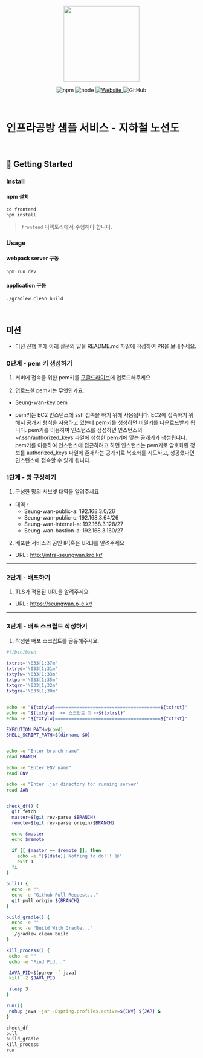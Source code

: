 <p align="center">
    <img width="200px;" src="https://raw.githubusercontent.com/woowacourse/atdd-subway-admin-frontend/master/images/main_logo.png"/>
</p>
<p align="center">
  <img alt="npm" src="https://img.shields.io/badge/npm-%3E%3D%205.5.0-blue">
  <img alt="node" src="https://img.shields.io/badge/node-%3E%3D%209.3.0-blue">
  <a href="https://edu.nextstep.camp/c/R89PYi5H" alt="nextstep atdd">
    <img alt="Website" src="https://img.shields.io/website?url=https%3A%2F%2Fedu.nextstep.camp%2Fc%2FR89PYi5H">
  </a>
  <img alt="GitHub" src="https://img.shields.io/github/license/next-step/atdd-subway-service">
</p>

<br>

# 인프라공방 샘플 서비스 - 지하철 노선도

<br>

## 🚀 Getting Started

### Install

#### npm 설치

```
cd frontend
npm install
```

> `frontend` 디렉토리에서 수행해야 합니다.

### Usage

#### webpack server 구동

```
npm run dev
```

#### application 구동

```
./gradlew clean build
```

<br>

## 미션

- 미션 진행 후에 아래 질문의 답을 README.md 파일에 작성하여 PR을 보내주세요.

### 0단계 - pem 키 생성하기

1. 서버에 접속을 위한 pem키를 [구글드라이브](https://drive.google.com/drive/folders/1dZiCUwNeH1LMglp8dyTqqsL1b2yBnzd1?usp=sharing)에 업로드해주세요

2. 업로드한 pem키는 무엇인가요.

- Seung-wan-key.pem

- pem키는 EC2 인스턴스에 ssh 접속을 하기 위해 사용됩니다. EC2에 접속하기 위해서 공개키 형식을 사용하고 있는데 pem키를 생성하면 비밀키를 다운로드받게 됩니다. pem키를 이용하여 인스턴스를 생성하면 인스턴스의 ~/.ssh/authorized_keys 파일에 생성한 pem키에 맞는 공개키가 생성됩니다.
  pem키를 이용하여 인스턴스에 접근하려고 하면 인스턴스는 pem키로 암호화된 정보를 authorized_keys 파일에 존재하는 공개키로 복호화를 시도하고, 성공했다면 인스턴스에 접속할 수 있게 됩니다.

### 1단계 - 망 구성하기

1. 구성한 망의 서브넷 대역을 알려주세요

- 대역 :
  - Seung-wan-public-a: 192.168.3.0/26
  - Seung-wan-public-c: 192.168.3.64/26
  - Seung-wan-internal-a: 192.168.3.128/27
  - Seung-wan-bastion-a: 192.168.3.160/27

2. 배포한 서비스의 공인 IP(혹은 URL)를 알려주세요

- URL : http://infra-seungwan.kro.kr/

---

### 2단계 - 배포하기

1. TLS가 적용된 URL을 알려주세요

- URL : https://seungwan.p-e.kr/

---

### 3단계 - 배포 스크립트 작성하기

1. 작성한 배포 스크립트를 공유해주세요.

```bash
#!/bin/bash

txtrst='\033[1;37m'
txtred='\033[1;31m'
txtylw='\033[1;33m'
txtpur='\033[1;35m'
txtgrn='\033[1;32m'
txtgra='\033[1;30m'


echo -e "${txtylw}=======================================${txtrst}"
echo -e "${txtgrn}  << 스크립트 🧐 >>${txtrst}"
echo -e "${txtylw}=======================================${txtrst}"

EXECUTION_PATH=$(pwd)
SHELL_SCRIPT_PATH=$(dirname $0)


echo -e "Enter branch name"
read BRANCH

echo -e "Enter ENV name"
read ENV

echo -e "Enter .jar directory for running server"
read JAR


check_df() {
  git fetch
  master=$(git rev-parse $BRANCH)
  remote=$(git rev-parse origin/$BRANCH)

  echo $master
  echo $remote

  if [[ $master == $remote ]]; then
    echo -e "[$(date)] Nothing to do!!! 😫"
    exit 1
  fi
}

pull() {
  echo -e ""
  echo -e "Github Pull Request..."
  git pull origin ${BRANCH}
}

build_gradle() {
  echo -e ""
  echo -e "Build With Gradle..."
  ./gradlew clean build
}

kill_process() {
 echo -e ""
 echo -e "Find Pid..."

 JAVA_PID=$(pgrep -f java)
 kill -2 $JAVA_PID

 sleep 3
}

run(){
 nohup java -jar -Dspring.profiles.active=${ENV} ${JAR} &
}

check_df
pull
build_gradle
kill_process
run
```
